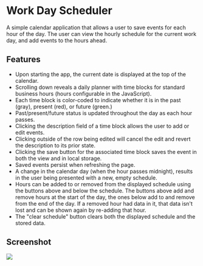 # Work Day Scheduler
A simple calendar application that allows a user to save events for each hour of the day. The user can view the hourly schedule for the current work day, and add events to the hours ahead.

## Features
- Upon starting the app, the current date is displayed at the top of the calendar.
- Scrolling down reveals a daily planner with time blocks for standard business hours (hours configurable in the JavaScript).
- Each time block is color-coded to indicate whether it is in the past (gray), present (red), or future (green.)
- Past/present/future status is updated throughout the day as each hour passes.
- Clicking the description field of a time block allows the user to add or edit events.
- Clicking outside of the row being edited will cancel the edit and revert the description to its prior state.
- Clicking the save button for the associated time block saves the event in both the view and in local storage.
- Saved events persist when refreshing the page.
- A change in the calendar day (when the hour passes midnight), results in the user being presented with a new, empty schedule.
- Hours can be added to or removed from the displayed schedule using the buttons above and below the schedule.  The buttons above add and remove hours at the start of the day, the ones below add to and remove from the end of the day.  If a removed hour had data in it, that data isn't lost and can be shown again by re-adding that hour.
- The "clear schedule" button clears both the displayed schedule and the stored data.


## Screenshot 
<img src="./assets/images/scheduler-demo2.gif" />
